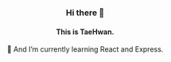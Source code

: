 <div align="center">
<h3>Hi there 👋</h3>

<h4>This is TaeHwan.</h4>

🌻 And I’m currently learning React and Express.
#
<!--![TaeHwan's GitHub stats](https://github-readme-stats.vercel.app/api?username=taehwan01&show_icons=true&theme=swift)-->

<!--![Top Langs](https://github-readme-stats.vercel.app/api/top-langs/?username=taehwan01&theme=swift&hide=jupyter%20notebook)-->
</div>
<!--
**taehwan01/taehwan01** is a ✨ _special_ ✨ repository because its `README.md` (this file) appears on your GitHub profile.

Here are some ideas to get you started:

- 🔭 I’m currently working on ...
- 🌱 I’m currently learning ...
- 👯 I’m looking to collaborate on ...
- 🤔 I’m looking for help with ...
- 💬 Ask me about ...
- 📫 How to reach me: ...
- 😄 Pronouns: ...
- ⚡ Fun fact: ...
-->
